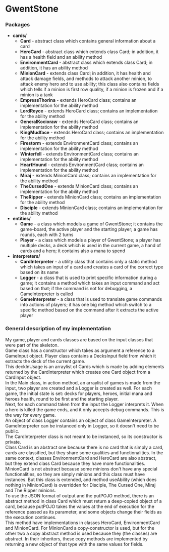 # GwentStone

### Packages

* **cards/**
    * **Card** - abstract class which contains general information about a card
    * **HeroCard** - abstract class which extends class Card; in addition, it has a health field and an ability method
    * **EnvironmentCard** - abstract class which extends class Card; in addition, it has an ability method
    * **MinionCard** - extends class Card; in addition, it has health and attack damage fields, and methods to attack another minion, to attack enemy hero and to use ability; this class also contains fields which tells if a minion is first row quality, if a minion is frozen and if a minion is a tank
    * **EmpressThorina** - extends HeroCard class; contains an implementation for the ability method
    * **LordRoyce** - extends HeroCard class; contains an implementation for the ability method
    * **GeneralKocioraw** - extends HeroCard class; contains an implementation for the ability method
    * **KingMudface** - extends HeroCard class; contains an implementation for the ability method
    * **Firestorm** - extends EnvironmentCard class; contains an implementation for the ability method
    * **Winterfell** - extends EnvironmentCard class; contains an implementation for the ability method
    * **HeartHound** - extends EnvironmentCard class; contains an implementation for the ability method
    * **Miraj** - extends MinionCard class; contains an implementation for the ability method
    * **TheCursedOne** - extends MinionCard class; contains an implementation for the ability method
    * **TheRipper** - extends MinionCard class; contains an implementation for the ability method
    * **Disciple** - extends MinionCard class; contains an implementation for the ability method
* **entities/**
    * **Game** - a class which models a game of GwentStone; it contains the game-board, the active player and the starting player; a game has rounds, each with 2 turns
    * **Player** - a class which models a player of GwentStone; a player has multiple decks, a deck which is used in the current game, a hand of cards and a hero; it contains also a mana to spend
* **interpreters/**
    * **CardInterpreter** - a utility class that contains only a static method which takes an input of a card and creates a card of the correct type based on its name
    * **Logger** - a class that is used to print specific information during a game; it contains a method which takes an input command and act based on that; if the command is not for debugging, a GameInterpreter is called
    * **GameInterpreter** - a class that is used to translate game commands into actions of players; it has one big method which switch to a specific method based on the command after it extracts the active player

### General description of my implementation
My game, player and cards classes are based on the input classes that were part of the skeleton.  
Game class has a constructor which takes as argument a reference to a GameInput object. Player class contains a DecksInput field from which it extracts the deck of the current game.  
This deckInUsage is an arraylist of Cards which is made by adding elements returned by the CardInterpreter which creates one Card object from a CardInput object.  
In the Main class, in action method, an arraylist of games is made from the input, two player are created and a Logger is created as well. 
For each game, the initial state is set: decks for players, heroes, initial mana and heroes health, round to be first and the starting player.  
Next, for each command taken from the input the Logger interprets it. When a hero is killed the game ends, and it only accepts debug commands. This is the way for every game.  
An object of class Logger contains an object of class GameInterpreter. A GameInterpreter can be instanced only in Logger, so it doesn't need to be public.  
The CardInterpreter class is not meant to be instanced, so its constructor is private.  
Class Card is an abstract one because there is no card that is simply a card, cards are classified, but they share some qualities and functionalities. 
In the same context, classes EnvironmentCard and HeroCard are also abstract, but they extend class Card because they have more functionalities. 
MinionCard is not abstract because some minions don't have any special functionalities, so they are simply minions and this class must have instances. But this class is extended, 
and method useAbility (which does nothing in MinionCard) is overridden for Disciple, The Cursed One, Miraj and The Ripper minions.  
To use the JSON format of output and the putPOJO method, there is an abstract method in class Card which must return a deep-copied object of a card, because putPOJO takes the values 
at the end of execution for the reference passed as its parameter, and some objects change their fields as the execution continues.  
This method have implementations in classes HeroCard, EnvironmentCard and MinionCard. For MinionCard a copy-constructor is used, but for the other two a copy abstract method is used because they (the classes) are abstract.
In their inheritors, these copy methods are implemented by returning a new object of that type with the same values for fields.

